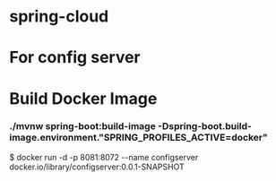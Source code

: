 # spring-cloud

# For config server
# Build Docker Image
### ./mvnw spring-boot:build-image -Dspring-boot.build-image.environment."SPRING_PROFILES_ACTIVE=docker"
$ docker run -d -p 8081:8072 --name configserver docker.io/library/configserver:0.0.1-SNAPSHOT



